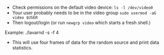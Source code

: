 * Check permissions on the default video device:
`ls -l /dev/video0`
* Your user probably needs to be in the video group
`sudo usermod -aG video $USER`
* Then logout/login (or run `newgrp video` which starts a fresh shell.)


Example: ./lavarnd -s -f 4
* This will use four frames of data for the random source and print data statistics.


